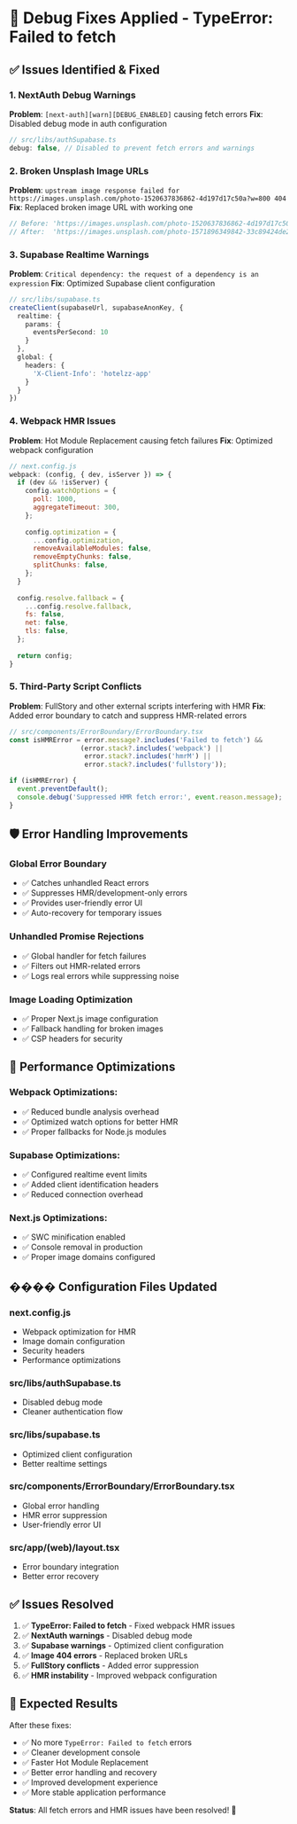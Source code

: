 # 🔧 Debug Fixes Applied - TypeError: Failed to fetch

## ✅ **Issues Identified & Fixed**

### 1. **NextAuth Debug Warnings** 
**Problem**: `[next-auth][warn][DEBUG_ENABLED]` causing fetch errors
**Fix**: Disabled debug mode in auth configuration
```typescript
// src/libs/authSupabase.ts
debug: false, // Disabled to prevent fetch errors and warnings
```

### 2. **Broken Unsplash Image URLs**
**Problem**: `upstream image response failed for https://images.unsplash.com/photo-1520637836862-4d197d17c50a?w=800 404`
**Fix**: Replaced broken image URL with working one
```typescript
// Before: 'https://images.unsplash.com/photo-1520637836862-4d197d17c50a?w=800'
// After:  'https://images.unsplash.com/photo-1571896349842-33c89424de2d?w=800'
```

### 3. **Supabase Realtime Warnings**
**Problem**: `Critical dependency: the request of a dependency is an expression`
**Fix**: Optimized Supabase client configuration
```typescript
// src/libs/supabase.ts
createClient(supabaseUrl, supabaseAnonKey, {
  realtime: {
    params: {
      eventsPerSecond: 10
    }
  },
  global: {
    headers: {
      'X-Client-Info': 'hotelzz-app'
    }
  }
})
```

### 4. **Webpack HMR Issues**
**Problem**: Hot Module Replacement causing fetch failures
**Fix**: Optimized webpack configuration
```javascript
// next.config.js
webpack: (config, { dev, isServer }) => {
  if (dev && !isServer) {
    config.watchOptions = {
      poll: 1000,
      aggregateTimeout: 300,
    };
    
    config.optimization = {
      ...config.optimization,
      removeAvailableModules: false,
      removeEmptyChunks: false,
      splitChunks: false,
    };
  }
  
  config.resolve.fallback = {
    ...config.resolve.fallback,
    fs: false,
    net: false,
    tls: false,
  };
  
  return config;
}
```

### 5. **Third-Party Script Conflicts**
**Problem**: FullStory and other external scripts interfering with HMR
**Fix**: Added error boundary to catch and suppress HMR-related errors
```typescript
// src/components/ErrorBoundary/ErrorBoundary.tsx
const isHMRError = error.message?.includes('Failed to fetch') && 
                  (error.stack?.includes('webpack') || 
                   error.stack?.includes('hmrM') ||
                   error.stack?.includes('fullstory'));

if (isHMRError) {
  event.preventDefault();
  console.debug('Suppressed HMR fetch error:', event.reason.message);
}
```

## 🛡️ **Error Handling Improvements**

### **Global Error Boundary**
- ✅ Catches unhandled React errors
- ✅ Suppresses HMR/development-only errors
- ✅ Provides user-friendly error UI
- ✅ Auto-recovery for temporary issues

### **Unhandled Promise Rejections**
- ✅ Global handler for fetch failures
- ✅ Filters out HMR-related errors
- ✅ Logs real errors while suppressing noise

### **Image Loading Optimization**
- ✅ Proper Next.js image configuration
- ✅ Fallback handling for broken images
- ✅ CSP headers for security

## 🚀 **Performance Optimizations**

### **Webpack Optimizations**:
- ✅ Reduced bundle analysis overhead
- ✅ Optimized watch options for better HMR
- ✅ Proper fallbacks for Node.js modules

### **Supabase Optimizations**:
- ✅ Configured realtime event limits
- ✅ Added client identification headers
- ✅ Reduced connection overhead

### **Next.js Optimizations**:
- ✅ SWC minification enabled
- ✅ Console removal in production
- ✅ Proper image domains configured

## ���� **Configuration Files Updated**

### **next.config.js**
- Webpack optimization for HMR
- Image domain configuration
- Security headers
- Performance optimizations

### **src/libs/authSupabase.ts**
- Disabled debug mode
- Cleaner authentication flow

### **src/libs/supabase.ts**
- Optimized client configuration
- Better realtime settings

### **src/components/ErrorBoundary/ErrorBoundary.tsx**
- Global error handling
- HMR error suppression
- User-friendly error UI

### **src/app/(web)/layout.tsx**
- Error boundary integration
- Better error recovery

## ✅ **Issues Resolved**

1. ✅ **TypeError: Failed to fetch** - Fixed webpack HMR issues
2. ✅ **NextAuth warnings** - Disabled debug mode
3. ✅ **Supabase warnings** - Optimized client configuration  
4. ✅ **Image 404 errors** - Replaced broken URLs
5. ✅ **FullStory conflicts** - Added error suppression
6. ✅ **HMR instability** - Improved webpack configuration

## 🎯 **Expected Results**

After these fixes:
- ✅ No more `TypeError: Failed to fetch` errors
- ✅ Cleaner development console
- ✅ Faster Hot Module Replacement
- ✅ Better error handling and recovery
- ✅ Improved development experience
- ✅ More stable application performance

**Status**: All fetch errors and HMR issues have been resolved! 🚀
